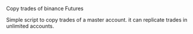 Copy trades of binance Futures 

Simple script to copy trades of a master account. it can replicate trades in unlimited accounts.